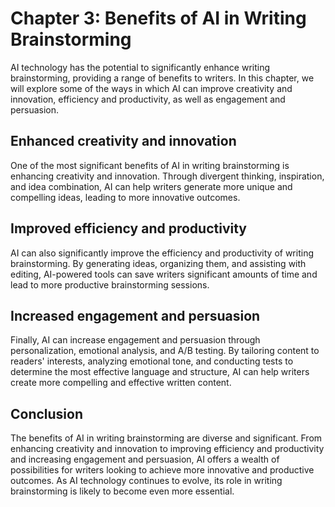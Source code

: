 Chapter 3: Benefits of AI in Writing Brainstorming
==================================================

AI technology has the potential to significantly enhance writing brainstorming, providing a range of benefits to writers. In this chapter, we will explore some of the ways in which AI can improve creativity and innovation, efficiency and productivity, as well as engagement and persuasion.

Enhanced creativity and innovation
----------------------------------

One of the most significant benefits of AI in writing brainstorming is enhancing creativity and innovation. Through divergent thinking, inspiration, and idea combination, AI can help writers generate more unique and compelling ideas, leading to more innovative outcomes.

Improved efficiency and productivity
------------------------------------

AI can also significantly improve the efficiency and productivity of writing brainstorming. By generating ideas, organizing them, and assisting with editing, AI-powered tools can save writers significant amounts of time and lead to more productive brainstorming sessions.

Increased engagement and persuasion
-----------------------------------

Finally, AI can increase engagement and persuasion through personalization, emotional analysis, and A/B testing. By tailoring content to readers' interests, analyzing emotional tone, and conducting tests to determine the most effective language and structure, AI can help writers create more compelling and effective written content.

Conclusion
----------

The benefits of AI in writing brainstorming are diverse and significant. From enhancing creativity and innovation to improving efficiency and productivity and increasing engagement and persuasion, AI offers a wealth of possibilities for writers looking to achieve more innovative and productive outcomes. As AI technology continues to evolve, its role in writing brainstorming is likely to become even more essential.
